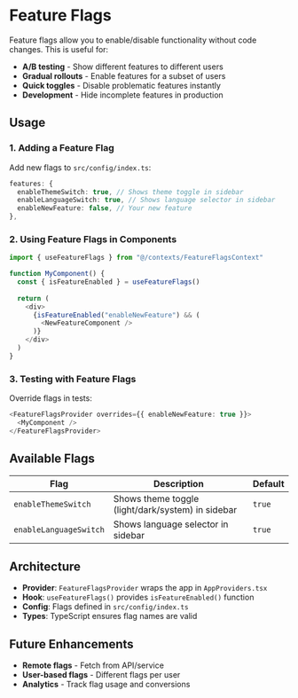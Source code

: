# Feature Flags

Feature flags allow you to enable/disable functionality without code changes. This is useful for:

- **A/B testing** - Show different features to different users
- **Gradual rollouts** - Enable features for a subset of users
- **Quick toggles** - Disable problematic features instantly
- **Development** - Hide incomplete features in production

## Usage

### 1. Adding a Feature Flag

Add new flags to `src/config/index.ts`:

```typescript
features: {
  enableThemeSwitch: true, // Shows theme toggle in sidebar
  enableLanguageSwitch: true, // Shows language selector in sidebar
  enableNewFeature: false, // Your new feature
},
```

### 2. Using Feature Flags in Components

```typescript
import { useFeatureFlags } from "@/contexts/FeatureFlagsContext"

function MyComponent() {
  const { isFeatureEnabled } = useFeatureFlags()
  
  return (
    <div>
      {isFeatureEnabled("enableNewFeature") && (
        <NewFeatureComponent />
      )}
    </div>
  )
}
```

### 3. Testing with Feature Flags

Override flags in tests:

```typescript
<FeatureFlagsProvider overrides={{ enableNewFeature: true }}>
  <MyComponent />
</FeatureFlagsProvider>
```

## Available Flags

| Flag | Description | Default |
|------|-------------|---------|
| `enableThemeSwitch` | Shows theme toggle (light/dark/system) in sidebar | `true` |
| `enableLanguageSwitch` | Shows language selector in sidebar | `true` |

## Architecture

- **Provider**: `FeatureFlagsProvider` wraps the app in `AppProviders.tsx`
- **Hook**: `useFeatureFlags()` provides `isFeatureEnabled()` function
- **Config**: Flags defined in `src/config/index.ts`
- **Types**: TypeScript ensures flag names are valid

## Future Enhancements

- **Remote flags** - Fetch from API/service
- **User-based flags** - Different flags per user
- **Analytics** - Track flag usage and conversions